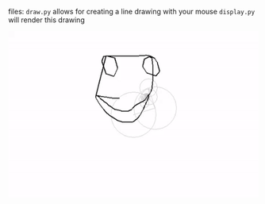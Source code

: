 files:
`draw.py` allows for creating a line drawing with your mouse
`display.py` will render this drawing

![Face](/face.gif)
